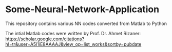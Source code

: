 # Some-Neural-Network-Application
This repository contains various NN codes converted from Matlab to Python


The intial Matlab codes were written by Prof. Dr. Ahmet Rizaner: https://scholar.google.com/citations?hl=tr&user=A5l1iE8AAAAJ&view_op=list_works&sortby=pubdate
